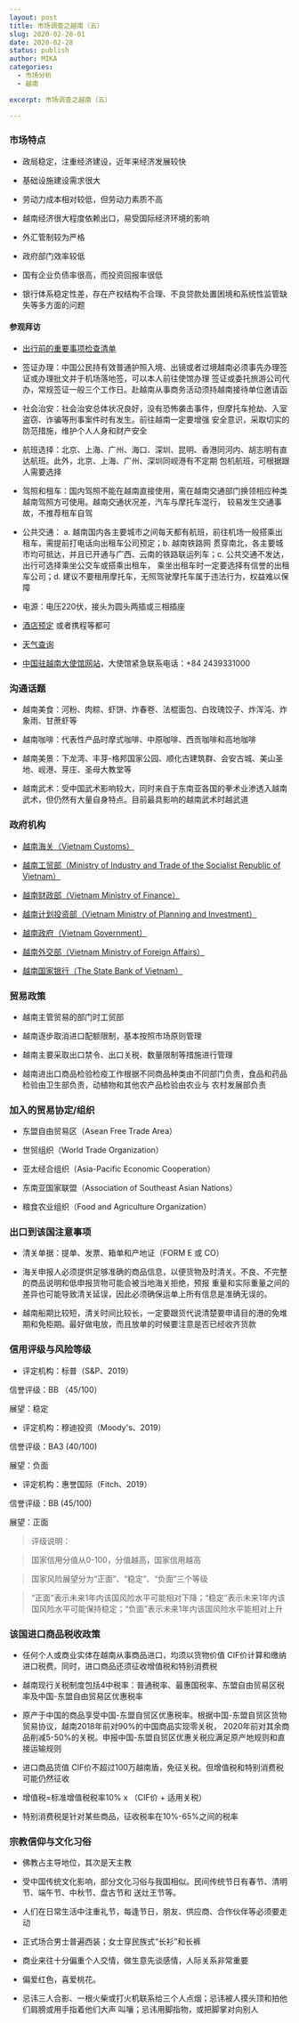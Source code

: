 ```yaml
---
layout: post
title: 市场调查之越南（五）
slug: 2020-02-28-01
date: 2020-02-28
status: publish
author: MIKA
categories: 
  - 市场分析
  - 越南

excerpt: 市场调查之越南（五）

---
```


### 市场特点

- 政局稳定，注重经济建设，近年来经济发展较快

- 基础设施建设需求很大

- 劳动力成本相对较低，但劳动力素质不高

- 越南经济很大程度依赖出口，易受国际经济环境的影响

- 外汇管制较为严格

- 政府部门效率较低

- 国有企业负债率很高，而投资回报率很低

- 银行体系稳定性差，存在产权结构不合理、不良贷款处置困境和系统性监管缺失等多方面的问题

#### 参观拜访

- [出行前的重要事项检查清单](https://wangxfei.com/archives/2020-02-27-02/)

- 签证办理：中国公民持有效普通护照入境、出镜或者过境越南必须事先办理签证或办理批文并于机场落地签，可以本人前往使馆办理
签证或委托旅游公司代办，常规签证一般三个工作日。赴越南从事商务活动须持越南接待单位邀请函

- 社会治安：社会治安总体状况良好，没有恐怖袭击事件，但摩托车抢劫、入室盗窃、诈骗等刑事案件时有发生。前往越南一定要增强
安全意识，采取切实的防范措施，维护个人人身和财产安全

- 航班选择：北京、上海、广州、海口、深圳、昆明、香港同河内、胡志明有直达航班。此外，北京、上海、广州、深圳同岘港有不定期
包机航班，可根据跟人需要选择

- 驾照和租车：国内驾照不能在越南直接使用，需在越南交通部门换领相应种类越南驾照方可使用。越南交通状况差，汽车与摩托车混行，
较易发生交通事故，不推荐租车自驾

- 公共交通： a. 越南国内各主要城市之间每天都有航班，前往机场一般搭乘出租车，需提前打电话向出租车公司预定；b. 越南铁路网
贯穿南北，各主要城市均可抵达，并且已开通与广西、云南的铁路联运列车；c. 公共交通不发达，出行可选择乘坐公交车或搭乘出租车，
乘坐出租车时一定要选择有信誉的出租车公司；d. 建议不要租用摩托车，无照驾驶摩托车属于违法行为，权益难以保障

- 电源：电压220伏，接头为圆头两插或三相插座

- [酒店预定](https://www.booking.com) 或者携程等都可

- [天气查询](https://www.guowaitianqi.com/vn.html)

- [中国驻越南大使馆网站](http://vn.china-embassy.org)，大使馆紧急联系电话：+84 2439331000

### 沟通话题

- 越南美食：河粉、肉粽、虾饼、炸春卷、法棍面包、白玫瑰饺子、炸浑沌、炸象雨、甘蔗虾等

- 越南咖啡：代表性产品时摩式咖啡、中原咖啡、西贡咖啡和高地咖啡

- 越南美景：下龙湾、丰芽-格邦国家公园、顺化古建筑群、会安古城、美山圣地、岘港、芽庄、圣母大教堂等

- 越南武术：受中国武术影响较大，同时来自于东南亚各国的拳术业渗透入越南武术，但仍然有大量自身特点。目前最具影响的越南武术时越武道

### 政府机构

- [越南海关（Vietnam Customs）](https://www.customs.gov.vn/)

- [越南工贸部（Ministry of Industry and Trade of the Socialist Republic of Vietnam）](https://moit.gov.vn/)

- [越南财政部（Vietnam Ministry of Finance）](https://www.mof.gov.vn/)

- [越南计划投资部（Vietnam Ministry of Planning and Investment）](http://www.mpi.gov.vn/)

- [越南政府（Vietnam Government）](http://chinhphu.vn/)

- [越南外交部（Vietnam Ministry of Foreign Affairs）](http://www.mofa.gov.vn/)

- [越南国家银行（The State Bank of Vietnam）](https://www.sbv.gov.vn/)

### 贸易政策

- 越南主管贸易的部门时工贸部

- 越南逐步取消进口配额限制，基本按照市场原则管理

- 越南主要采取出口禁令、出口关税、数量限制等措施进行管理

- 越南进出口商品检验检疫工作根据不同商品种类由不同部门负责，食品和药品检验由卫生部负责，动植物和其他农产品检验由农业与
农村发展部负责

### 加入的贸易协定/组织

- 东盟自由贸易区（Asean Free Trade Area）

- 世贸组织（World Trade Organization）

- 亚太经合组织（Asia-Pacific Economic Cooperation）

- 东南亚国家联盟（Association of Southeast Asian Nations）

- 粮食农业组织（Food and Agriculture Organization）

### 出口到该国注意事项

- 清关单据：提单、发票、箱单和产地证（FORM E 或 CO）

- 海关申报人必须提供足够准确的商品信息，以便货物及时清关。不良、不完整的商品说明和低申报货物可能会被当地海关拒绝，预报
重量和实际重量之间的差异也可能导致清关延误，因此必须确保运单上所有信息是准确无误的。

- 越南船期比较短，清关时间比较长，一定要跟货代说清楚要申请目的港的免堆期和免柜期。最好做电放，而且放单的时候要注意是否已经收齐货款

### 信用评级与风险等级

- 评定机构：标普（S&P、2019）

信誉评级：BB （45/100）

展望：稳定

- 评定机构：穆迪投资（Moody's、2019）

信誉评级：BA3 (40/100)

展望：负面

- 评定机构：惠誉国际（Fitch、2019）

信誉评级：BB (45/100)

展望：正面

>评级说明：

>国家信用分值从0-100，分值越高，国家信用越高

>国家风险展望分为“正面”、“稳定”、“负面”三个等级

>“正面”表示未来1年内该国风险水平可能相对下降；“稳定”表示未来1年内该国风险水平可能保持稳定；“负面”表示未来1年内该国风险水平能相对上升

### 该国进口商品税收政策

- 任何个人或商业实体在越南从事商品进口，均须以货物价值 CIF价计算和缴纳进口税费。同时，进口商品还须征收增值税和特别消费税

- 越南现行关税制度包括4中税率：普通税率、最惠国税率、东盟自由贸易区税率及中国-东盟自由贸易区优惠税率

- 原产于中国的商品享受中国-东盟自贸区优惠税率。根据中国-东盟自贸区货物贸易协议，越南2018年前对90%的中国商品实现零关税，
2020年前对其余商品削减5-50%的关税。申报中国-东盟自贸区优惠关税应满足原产地规则和直接运输规则

- 进口商品货值 CIF价不超过100万越南盾，免征关税。但增值税和特别消费税可能仍然征收

- 增值税=标准增值税税率10% x （CIF价 + 适用关税）

- 特别消费税是针对某些商品，征收税率在10%-65%之间的税率

### 宗教信仰与文化习俗

- 佛教占主导地位，其次是天主教

- 受中国传统文化影响，部分文化习俗与我国相似。民间传统节日有春节、清明节、端午节、中秋节、盘古节和
送灶王节等。

- 人们在日常生活中注重礼节，每逢节日，朋友、供应商、合作伙伴等必须要走动

- 正式场合男士普遍西装；女士穿民族式“长衫”和长裤

- 商业来往十分偏重个人交情，做生意先谈感情，人际关系非常重要

- 偏爱红色，喜爱桃花。

- 忌讳三人合影、一根火柴或打火机联系给三个人点烟；忌讳被人摸头顶和拍他们肩膀或用手指着他们大声
叫嚷；忌讳用脚指物，或把脚掌对向别人